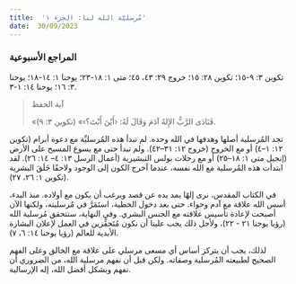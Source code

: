 ```yaml
---
title:  'مُرسليَّة الله لنا: الجزء ١'
date:  30/09/2023
---
```


### المراجع الأسبوعية
 تكوين ٣: ٩-١٥؛ تكوين ٢٨: ١٥؛ خروج ٢٩: ٤٣، ٤٥؛ متى ١: ١٨-٢٣؛ يوحنا ١: ١٤-١٨؛ يوحنا ٣: ١٦؛ يوحنا ١٤: ١-٣.

> <p>آية الحفظ</p>
> «فَنَادَى الرَّبُّ الإِلهُ آدَمَ وَقَالَ لَهُ: ‹أَيْنَ أَنْتَ؟›» (تكوين ٣: ٩).

تجد المُرسلية أصلها وهدفها في الله وحده. لم تبدأ هذه المُرسليِّة مع دعوة أبرام (تكوين ١٢: ١–٤) أو مع الخروج (خروج ١٢: ٣١–٤٢). ولم تبدأ حتى مع يسوع المسيح على الأرض (إنجيل متى ١: ١٨–٢٥) أو مع رحلات بولس التبشيرية (أعمال الرسل ١٣: ٤– ١٤: ٢٦). لقد ابتدأت هذه المُرسلية مع الله نفسه، عندما أخرج الكون إلى الوجود ولاحقًا خَلَقَ البشرية (تكوين ١: ٢٦، ٢٧).

في الكتاب المقدس، نرى إلهًا يمد يده عن قصد ويرغب أن يكون مع أولاده. منذ البدء، أسس الله علاقة مع آدم وحواء. حتى بعد دخول الخطية، استَمَرَّ في مُرسليته، ولكنها الآن أصبحت لإعادة تأسيس علاقته مع الجنس البشري. وفي النهاية، ستتحقق مُرسلية الله (رؤيا يوحنا ٢١ - ٢٢)، ولأجل ذلك يجب علينا أن نكون مُتَحفِّزين في العمل لإعلان البشارة الأبدية للعالم (رؤيا يوحنا ١٤: ٦، ٧).

لذلك، يجب أن يتركز أساس أي مسعى مرسلي على علاقة مع الخالق وعلى الفهم الصحيح لطبيعته المُرسلية وصفاته. ولكن قبل أن نفهم مرسلية الله، من الضروري أن نفهم وبشكل أفضل الله، إله الإرسالية.